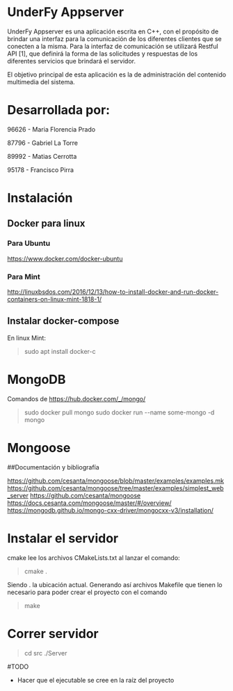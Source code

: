 # UnderFy Appserver

UnderFy Appserver es una aplicación escrita en C++, con el propósito de brindar una interfaz para la comunicación de los
diferentes clientes que se conecten a la misma. Para la interfaz de comunicación se utilizará
Restful API [1], que definirá la forma de las solicitudes y respuestas de los diferentes servicios
que brindará el servidor.

El objetivo principal de esta aplicación es la de administración del contenido multimedia del
sistema.

# Desarrollada por:

96626 - Maria Florencia Prado 

87796 - Gabriel La Torre

89992 - Matias Cerrotta

95178 - Francisco Pirra

# Instalación

## Docker para linux

### Para Ubuntu

https://www.docker.com/docker-ubuntu

### Para Mint

http://linuxbsdos.com/2016/12/13/how-to-install-docker-and-run-docker-containers-on-linux-mint-1818-1/

## Instalar docker-compose

En linux Mint:
>sudo apt install docker-c

# MongoDB

Comandos de https://hub.docker.com/_/mongo/

> sudo docker pull mongo sudo docker run --name some-mongo -d mongo

# Mongoose

##Documentación y bibliografía

https://github.com/cesanta/mongoose/blob/master/examples/examples.mk
https://github.com/cesanta/mongoose/tree/master/examples/simplest_web_server
https://github.com/cesanta/mongoose
https://docs.cesanta.com/mongoose/master/#/overview/
https://mongodb.github.io/mongo-cxx-driver/mongocxx-v3/installation/

# Instalar el servidor

cmake lee los archivos CMakeLists.txt al lanzar el comando:

> cmake .

Siendo . la ubicación actual. Generando así archivos Makefile que tienen lo necesario para poder crear el proyecto con el comando

> make

# Correr servidor

> cd src
> ./Server

#TODO

* Hacer que el ejecutable se cree en la raíz del proyecto

